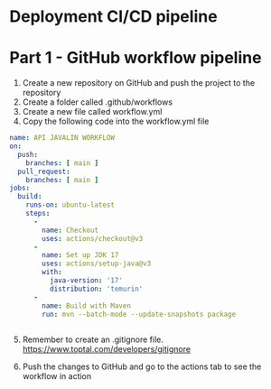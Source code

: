 # Deployment CI/CD pipeline

# Part 1 - GitHub workflow pipeline

1. Create a new repository on GitHub and push the project to the repository
2. Create a folder called .github/workflows
3. Create a new file called workflow.yml
4. Copy the following code into the workflow.yml file

```yaml
name: API JAVALIN WORKFLOW
on:
  push:
    branches: [ main ]
  pull_request:
    branches: [ main ]
jobs:
  build:
    runs-on: ubuntu-latest
    steps:
      -
        name: Checkout
        uses: actions/checkout@v3
      -
        name: Set up JDK 17
        uses: actions/setup-java@v3
        with:
          java-version: '17'
          distribution: 'temurin'
      -
        name: Build with Maven
        run: mvn --batch-mode --update-snapshots package
        
``` 
5. Remember to create an .gitignore file. https://www.toptal.com/developers/gitignore

6. Push the changes to GitHub and go to the actions tab to see the workflow in action
